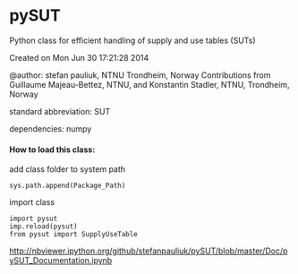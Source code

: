 pySUT
=====

Python class for efficient handling of supply and use tables (SUTs)

Created on Mon Jun 30 17:21:28 2014

@author: stefan pauliuk, NTNU Trondheim, Norway
Contributions from Guillaume Majeau-Bettez, NTNU, and
Konstantin Stadler, NTNU, Trondheim, Norway

standard abbreviation: SUT

dependencies:
    numpy

#### How to load this class:
add class folder to system path

	sys.path.append(Package_Path)

import class

	import pysut
	imp.reload(pysut)
	from pysut import SupplyUseTable

http://nbviewer.ipython.org/github/stefanpauliuk/pySUT/blob/master/Doc/pySUT_Documentation.ipynb
